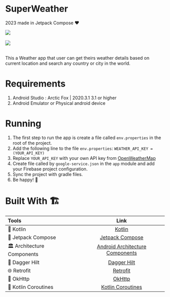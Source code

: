 
# SuperWeather
2023 made in Jetpack Compose ❤️

<div align="left">
    <a href = "https://developer.android.com/jetpack/androidx/versions/all-channel?hl=pt-br#october_26_2022">
        <img src = "https://img.shields.io/badge/Jetpack%20Compose%20Bom-2022.10.00-brightgreen" />
    </a>
</div>
<br>

<div align="left">
    <a href = "https://github.com/airbnb/lottie-android+">
        <img src = "https://img.shields.io/badge/airbnb%20android%20lottie%20compose-5.2.0-brightgreen" />
    </a>
</div>
<br>

This a Weather app that user can get theirs weather details based on current location and search any country or city in the world.

# Requirements
1. Android Studio : Arctic Fox | 2020.3.1	3.1 or higher
2. Android Emulator or Physical android device

# Running
1. The first step to run the app is create a file called `env.properties` in the root of the project.
2. Add the following line to the file `env.properties`:
``` WEATHER_API_KEY = (YOUR_API_KEY) ```
3. Replace `YOUR_API_KEY` with your own API key from [OpenWeatherMap](https://openweathermap.org/api)
4. Create file called by `google-service.json` in the `app` module and add your Firebase project configuration.
5. Sync the project with gradle files.
6. Be happy! 🎉

# Built With 🏗

| Tools                        |                                             Link                                              |
|:-----------------------------|:---------------------------------------------------------------------------------------------:|
| 🤖   Kotlin                  |                               [Kotlin](https://kotlinlang.org/)                               |
| 📱   Jetpack Compose         |               [Jetpack Compose](https://developer.android.com/jetpack?hl=pt-br)               |
| 🏛   Architecture Components | [Android Architecture Components](https://developer.android.com/topic/libraries/architecture) |
| 💉   Dagger Hilt             |    [Dagger Hilt](https://developer.android.com/training/dependency-injection/hilt-android)    |
| 🌐   Retrofit                |                         [Retrofit](http://square.github.io/retrofit/)                         |
| 🚦   OkHttp                  |                           [OkHttp](http://square.github.io/okhttp/)                           |
| 🌊   Kotlin Coroutines       |             [Kotlin Coroutines](https://developer.android.com/kotlin/coroutines)              |

